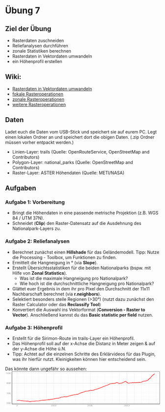 # Übung 7
## Ziel der Übung
* Rasterdaten zuschneiden  
* Reliefanalysen durchführen
* zonale Statistiken berechnen
* Rasterdaten in Vektordaten umwandeln
* ein Höhenprofil erstellen

## Wiki:
* [Rasterdaten in Vektordaten umwandeln](https://courses.gistools.geog.uni-heidelberg.de/giscience/gis-einfuehrung/wikis/qgis-Konvertierung)
* [fokale Rasteroperationen](https://courses.gistools.geog.uni-heidelberg.de/giscience/gis-einfuehrung/wikis/qgis-Fokale-Funktionen)
* [zonale Rasteroperationen](https://courses.gistools.geog.uni-heidelberg.de/giscience/gis-einfuehrung/wikis/qgis-Zonale-Funktionen)
* [weitere Rasteroperationen](https://courses.gistools.geog.uni-heidelberg.de/giscience/gis-einfuehrung/wikis/qgis-Weitere-Rasterfunktionen)

## Daten
Ladet euch die Daten vom USB-Stick und speichert sie auf eurem PC. Legt einen lokalen Ordner an und speichert dort die obigen Daten. (.zip Ordner müssen vorher entpackt werden.)
* Linien-Layer: trails (Quelle: OpenRouteService, OpenStreetMap and Contributors)
* Polygon-Layer: national_parks (Quelle: OpenStreetMap and Contributors)
* Raster-Layer: ASTER Höhendaten (Quelle: METI/NASA)

## Aufgaben
### Aufgabe 1: Vorbereitung
* Bringt die Höhendaten in eine passende metrische Projektion (z.B. WGS 84 / UTM 37N).
* Schneidet (**Clip**) den Raster-Datensatz auf die Ausdehnung des Nationalpark-Layers zu.

### Aufgabe 2: Reliefanalysen
* Berechnet zunächst einen **Hillshade** für das Geländemodell. Tipp: Nutze die Processing - Toolbox, um Funktionen zu finden.
* Ermittelt die Hangneigung in ° (via **Slope**).
* Erstellt Übersichtsstatistiken für die beiden Nationalparks (bspw. mit Hilfe von **Zonal Statistics**).
  * Was ist die maximale Hangneigung pro Nationalpark?
  * Wie hoch ist die durchschnittliche Hangneigung pro Nationalpark?
* Glättet euer Ergebnis in dem ihr pro Pixel den Durchschnitt der 11x11 Nachbarschaft berechnet (via **r.neighbors**).
* Selektiert besonders steile Regionen (>30°) (nutzt dazu zunächst den Raster Calculator oder das **Reclassify Tool**)
* Konvertiert die Auswahl ins Vektorformat (**Conversion - Raster to Vector**). Anschließend kannst du das **Basic statistic per field** nutzen.

### Aufgabe 3: Höhenprofil
* Erstellt für die Sirimon-Route im trails-Layer ein Höhenprofil.
* Das Höhenprofil soll auf der x-Achse die Distanz in Meter zeigen & auf der y-Achse die Höhe ü.N.
* Tipp: Achtet auf die einzelnen Schritte des Erklärvideos für das Plugin, was ihr hierfür nutzt. Kleinigkeiten können hier entscheidend sein.

Das könnte dann ungefähr so aussehen:
![profile](sirimon_route_profile.png)
